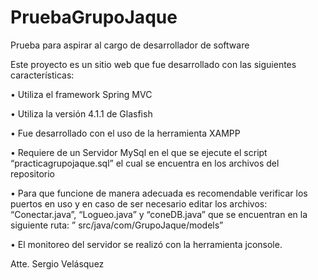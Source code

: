 # PruebaGrupoJaque
Prueba para aspirar al cargo de desarrollador de software

Este proyecto es un sitio web que fue desarrollado con las siguientes características:

•	Utiliza el framework Spring MVC

•	Utiliza la versión 4.1.1 de Glasfish

•	Fue desarrollado con el uso de la herramienta XAMPP

•	Requiere de un Servidor MySql en el que se ejecute el script  “practicagrupojaque.sql” el cual se encuentra en los archivos del repositorio

•	Para que funcione de manera adecuada es recomendable verificar los puertos en uso y en caso de ser necesario editar los archivos:  “Conectar.java”, “Logueo.java” y “coneDB.java” que se encuentran en la siguiente ruta: ” src/java/com/GrupoJaque/models”

•	El monitoreo del servidor se realizó con la herramienta jconsole.

Atte. Sergio Velásquez
